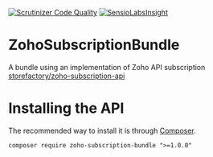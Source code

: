 [![Scrutinizer Code Quality](https://scrutinizer-ci.com/g/StoreFactory/ZohoSubscriptionBundle/badges/quality-score.png?b=master)](https://scrutinizer-ci.com/g/StoreFactory/ZohoSubscriptionBundle/?branch=master) [![SensioLabsInsight](https://insight.sensiolabs.com/projects/96cb85b2-340d-4e41-b675-f0122e603788/small.png)](https://insight.sensiolabs.com/projects/96cb85b2-340d-4e41-b675-f0122e603788)

# ZohoSubscriptionBundle
A bundle using an implementation of Zoho API subscription [storefactory/zoho-subscription-api](https://github.com/StoreFactory/zoho-subscription-api)

# Installing the API
The recommended way to install it is through [Composer](http://getcomposer.org/download/).

`composer require zoho-subscription-bundle ">=1.0.0"`
